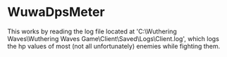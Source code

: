 # WuwaDpsMeter

This works by reading the log file located at 'C:\Wuthering Waves\Wuthering Waves Game\Client\Saved\Logs\Client.log', which logs the hp values of most (not all unfortunately) enemies while fighting them.
